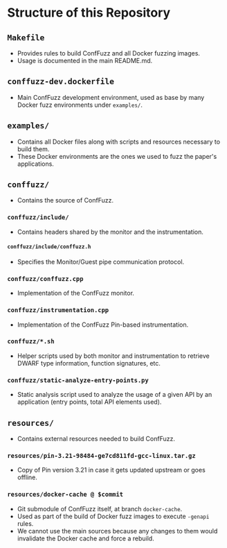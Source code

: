 # Structure of this Repository

## `Makefile`

- Provides rules to build ConfFuzz and all Docker fuzzing images.
- Usage is documented in the main README.md.

## `conffuzz-dev.dockerfile`

- Main ConfFuzz development environment, used as base by many Docker fuzz environments under `examples/`.

## `examples/`

- Contains all Docker files along with scripts and resources necessary to build them.
- These Docker environments are the ones we used to fuzz the paper's applications.

## `conffuzz/`

- Contains the source of ConfFuzz.

### `conffuzz/include/`

- Contains headers shared by the monitor and the instrumentation.

#### `conffuzz/include/conffuzz.h`

- Specifies the Monitor/Guest pipe communication protocol.

### `conffuzz/conffuzz.cpp`

- Implementation of the ConfFuzz monitor.

### `conffuzz/instrumentation.cpp`

- Implementation of the ConfFuzz Pin-based instrumentation.

### `conffuzz/*.sh`

- Helper scripts used by both monitor and instrumentation to retrieve DWARF type information, function signatures, etc.

### `conffuzz/static-analyze-entry-points.py`

- Static analysis script used to analyze the usage of a given API by an application (entry points, total API elements used).

## `resources/`

- Contains external resources needed to build ConfFuzz.

### `resources/pin-3.21-98484-ge7cd811fd-gcc-linux.tar.gz`

- Copy of Pin version 3.21 in case it gets updated upstream or goes offline.

### `resources/docker-cache @ $commit`

- Git submodule of ConfFuzz itself, at branch `docker-cache`.
- Used as part of the build of Docker fuzz images to execute `-genapi` rules.
- We cannot use the main sources because any changes to them would invalidate the Docker cache and force a rebuild.
